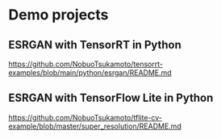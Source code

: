 # Demo projects

## ESRGAN with TensorRT in Python
https://github.com/NobuoTsukamoto/tensorrt-examples/blob/main/python/esrgan/README.md

## ESRGAN with TensorFlow Lite in Python
https://github.com/NobuoTsukamoto/tflite-cv-example/blob/master/super_resolution/README.md